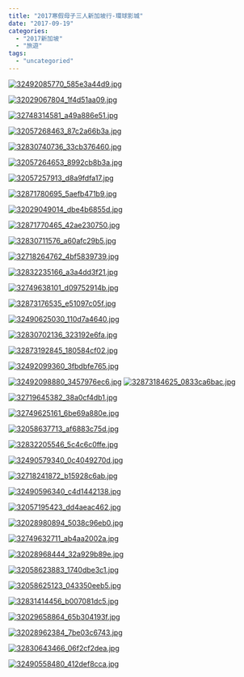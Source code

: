 ```yaml
---
title: "2017寒假母子三人新加坡行-環球影城"
date: "2017-09-19"
categories: 
  - "2017新加坡"
  - "旅遊"
tags: 
  - "uncategoried"
---
```


[![32492085770_585e3a44d9.jpg](images/32492085770_585e3a44d9.jpg)](http://flickr.com/photos/33703965@N00/32492085770)

[![32029067804_1f4d51aa09.jpg](images/32029067804_1f4d51aa09.jpg)](http://flickr.com/photos/33703965@N00/32029067804)

[![32748314581_a49a886e51.jpg](images/32748314581_a49a886e51.jpg)](http://flickr.com/photos/33703965@N00/32748314581)

[![32057268463_87c2a66b3a.jpg](images/32057268463_87c2a66b3a.jpg)](http://flickr.com/photos/33703965@N00/32057268463)

[![32830740736_33cb376460.jpg](images/32830740736_33cb376460.jpg)](http://flickr.com/photos/33703965@N00/32830740736)

[![32057264653_8992cb8b3a.jpg](images/32057264653_8992cb8b3a.jpg)](http://flickr.com/photos/33703965@N00/32057264653)

[![32057257913_d8a9fdfa17.jpg](images/32057257913_d8a9fdfa17.jpg)](http://flickr.com/photos/33703965@N00/32057257913)

[![32871780695_5aefb471b9.jpg](images/32871780695_5aefb471b9.jpg)](http://flickr.com/photos/33703965@N00/32871780695)

[![32029049014_dbe4b6855d.jpg](images/32029049014_dbe4b6855d.jpg)](http://flickr.com/photos/33703965@N00/32029049014)

[![32871770465_42ae230750.jpg](images/32871770465_42ae230750.jpg)](http://flickr.com/photos/33703965@N00/32871770465)

[![32830711576_a60afc29b5.jpg](images/32830711576_a60afc29b5.jpg)](http://flickr.com/photos/33703965@N00/32830711576)

[![32718264762_4bf5839739.jpg](images/32718264762_4bf5839739.jpg)](http://flickr.com/photos/33703965@N00/32718264762)

[![32832235166_a3a4dd3f21.jpg](images/32832235166_a3a4dd3f21.jpg)](http://flickr.com/photos/33703965@N00/32832235166)

[![32749638101_d09752914b.jpg](images/32749638101_d09752914b.jpg)](http://flickr.com/photos/33703965@N00/32749638101)

[![32873176535_e51097c05f.jpg](images/32873176535_e51097c05f.jpg)](http://flickr.com/photos/33703965@N00/32873176535)

[![32490625030_110d7a4640.jpg](images/32490625030_110d7a4640.jpg)](http://flickr.com/photos/33703965@N00/32490625030)

[![32830702136_323192e6fa.jpg](images/32830702136_323192e6fa.jpg)](http://flickr.com/photos/33703965@N00/32830702136)

[![32873192845_180584cf02.jpg](images/32873192845_180584cf02.jpg)](http://flickr.com/photos/33703965@N00/32873192845)

[![32492099360_3fbdbfe765.jpg](images/32492099360_3fbdbfe765.jpg)](http://flickr.com/photos/33703965@N00/32492099360)

[![32492098880_3457976ec6.jpg](images/32492098880_3457976ec6.jpg)](http://flickr.com/photos/33703965@N00/32492098880) [![32873184625_0833ca6bac.jpg](images/32873184625_0833ca6bac.jpg)](http://flickr.com/photos/33703965@N00/32873184625)

[![32719645382_38a0cf4db1.jpg](images/32719645382_38a0cf4db1.jpg)](http://flickr.com/photos/33703965@N00/32719645382)

[![32749625161_6be69a880e.jpg](images/32749625161_6be69a880e.jpg)](http://flickr.com/photos/33703965@N00/32749625161)

[![32058637713_af6883c75d.jpg](images/32058637713_af6883c75d.jpg)](http://flickr.com/photos/33703965@N00/32058637713)

[![32832205546_5c4c6c0ffe.jpg](images/32832205546_5c4c6c0ffe.jpg)](http://flickr.com/photos/33703965@N00/32832205546)

[![32490579340_0c4049270d.jpg](images/32490579340_0c4049270d.jpg)](http://flickr.com/photos/33703965@N00/32490579340)

[![32718241872_b15928c6ab.jpg](images/32718241872_b15928c6ab.jpg)](http://flickr.com/photos/33703965@N00/32718241872)

[![32490596340_c4d1442138.jpg](images/32490596340_c4d1442138.jpg)](http://flickr.com/photos/33703965@N00/32490596340)

[![32057195423_dd4aeac462.jpg](images/32057195423_dd4aeac462.jpg)](http://flickr.com/photos/33703965@N00/32057195423)

[![32028980894_5038c96eb0.jpg](images/32028980894_5038c96eb0.jpg)](http://flickr.com/photos/33703965@N00/32028980894)

[![32749632711_ab4aa2002a.jpg](images/32749632711_ab4aa2002a.jpg)](http://flickr.com/photos/33703965@N00/32749632711)

[![32028968444_32a929b89e.jpg](images/32028968444_32a929b89e.jpg)](http://flickr.com/photos/33703965@N00/32028968444)

[![32058623883_1740dbe3c1.jpg](images/32058623883_1740dbe3c1.jpg)](http://flickr.com/photos/33703965@N00/32058623883)

[![32058625123_043350eeb5.jpg](images/32058625123_043350eeb5.jpg)](http://flickr.com/photos/33703965@N00/32058625123)

[![32831414456_b007081dc5.jpg](images/32831414456_b007081dc5.jpg)](http://flickr.com/photos/33703965@N00/32831414456)

[![32029658864_65b304193f.jpg](images/32029658864_65b304193f.jpg)](http://flickr.com/photos/33703965@N00/32029658864)

[![32028962384_7be03c6743.jpg](images/32028962384_7be03c6743.jpg)](http://flickr.com/photos/33703965@N00/32028962384)

[![32830643466_06f2cf2dea.jpg](images/32830643466_06f2cf2dea.jpg)](http://flickr.com/photos/33703965@N00/32830643466)

[![32490558480_412def8cca.jpg](images/32490558480_412def8cca.jpg)](http://flickr.com/photos/33703965@N00/32490558480)
